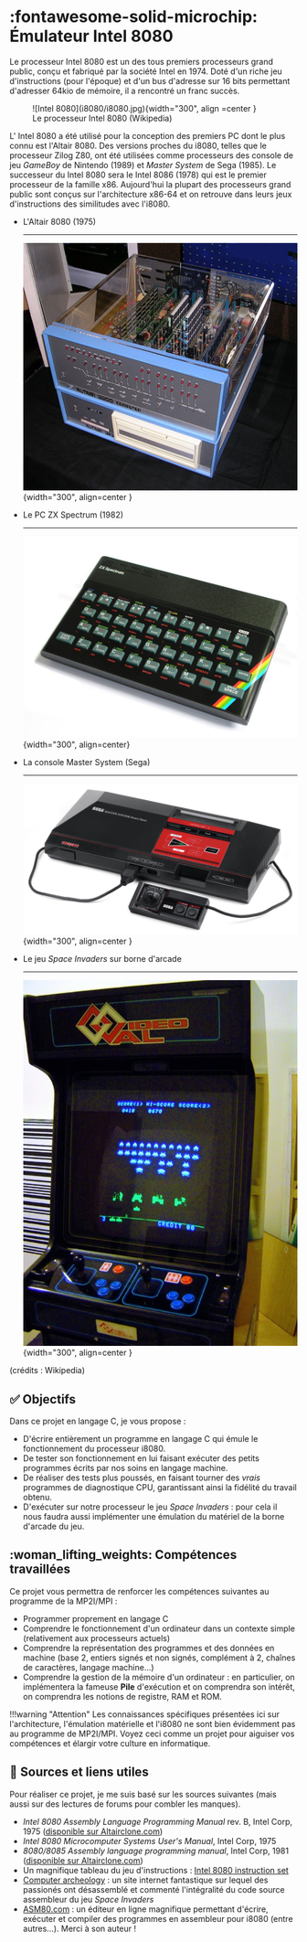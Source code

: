 # :fontawesome-solid-microchip: Émulateur Intel 8080

Le processeur Intel 8080 est un des tous premiers processeurs grand public, conçu et fabriqué par la société Intel en 1974. Doté d'un riche jeu d'instructions (pour l'époque) et d'un bus d'adresse sur 16 bits permettant d'adresser 64kio de mémoire, il a rencontré un franc succès.

<figure markdown="span">
![Intel 8080](i8080/i8080.jpg){width="300", align =center }
<figcaption> Le processeur Intel 8080 (Wikipedia) </figcaption>
</figure>

L' Intel 8080 a été utilisé pour la conception des premiers PC dont le plus connu est l'Altair 8080. Des versions proches du i8080, telles que le processeur Zilog Z80, ont été utilisées comme processeurs des console de jeu *GameBoy* de Nintendo (1989) et *Master System* de Sega (1985). Le successeur du Intel 8080 sera le Intel 8086 (1978) qui est le premier processeur de la famille x86. Aujourd'hui la plupart des processeurs grand public sont conçus sur l'architecture x86-64 et on retrouve dans leurs jeux d'instructions des similitudes avec l'i8080. 
<div class="grid cards" markdown>

-   L'Altair 8080 (1975)

    ---
    ![Intel 8080](i8080/altair.jpg){width="300", align=center }

-   Le PC ZX Spectrum (1982)

    ---
    ![ZX Spectrum](i8080/zxspectrum.jpg){width="300", align=center}

-   La console Master System (Sega)

    ---
    ![Master system](i8080/sega.png){width="300", align=center }

-   Le jeu *Space Invaders* sur borne d'arcade

    ---
    ![Space Invaders](i8080/si.jpg){width="300", align=center }


</div>
(crédits : Wikipedia)

## :white_check_mark: Objectifs

Dans ce projet en langage C, je vous propose :

- D'écrire entièrement un programme en langage C qui émule le fonctionnement du processeur i8080.
- De tester son fonctionnement en lui faisant exécuter des petits programmes écrits par nos soins en langage machine. 
- De réaliser des tests plus poussés, en faisant tourner des *vrais* programmes de diagnostique CPU, garantissant ainsi la fidélité du travail obtenu.
- D'exécuter sur notre processeur le jeu *Space Invaders* : pour cela il nous faudra aussi implémenter une émulation du matériel de la borne d'arcade du jeu.

## :woman_lifting_weights: Compétences travaillées 

Ce projet vous permettra de renforcer les compétences suivantes au programme de la MP2I/MPI :

- Programmer proprement en langage C
- Comprendre le fonctionnement d'un ordinateur dans un contexte simple (relativement aux processeurs actuels)
- Comprendre la représentation des programmes et des données en machine (base 2, entiers signés et non signés, complément à 2, chaînes de caractères, langage machine...)
- Comprendre la gestion de la mémoire d'un ordinateur : en particulier, on implémentera la fameuse **Pile** d'exécution et on comprendra son intérêt, on comprendra les notions de registre, RAM et ROM.


!!!warning "Attention"
    Les connaissances spécifiques présentées ici sur l'architecture, l'émulation matérielle et l'i8080 ne sont bien évidemment pas au programme de MP2I/MPI. Voyez ceci comme un projet pour aiguiser vos compétences et élargir votre culture en informatique.

## :link: Sources et liens utiles

Pour réaliser ce projet, je me suis basé sur les sources suivantes (mais aussi sur des lectures
de forums pour combler les manques).

- *Intel 8080 Assembly Language Programming Manual* rev. B, Intel Corp, 1975 ([disponible sur Altairclone.com](https://altairclone.com/downloads/manuals/))
- *Intel 8080 Microcomputer Systems User's Manual*, Intel Corp, 1975
- *8080/8085 Assembly language programming manual*, Intel Corp, 1981 ([disponible sur Altairclone.com](https://altairclone.com/downloads/manuals/))
- Un magnifique tableau du jeu d'instructions : [Intel 8080 instruction set](https://pastraiser.com/cpu/i8080/i8080_opcodes.html)
- [Computer archeology](https://computerarcheology.com/Arcade/SpaceInvaders/) : un site internet fantastique sur lequel des passionés ont désassemblé et commenté l'intégralité du code source assembleur du jeu *Space Invaders* 
- [ASM80.com](https://www.asm80.com/) : un éditeur en ligne magnifique permettant d'écrire, exécuter et compiler des programmes en assembleur pour i8080 (entre autres...). Merci à son auteur !
